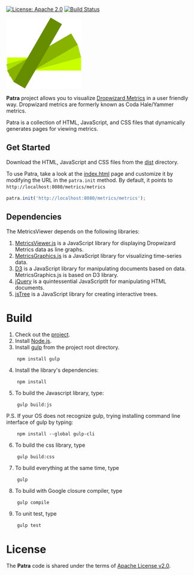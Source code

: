 [![License: Apache 2.0](https://img.shields.io/badge/License-Apache%202.0-blue.svg)](https://opensource.org/licenses/Apache-2.0) [![Build Status][travis-badge]][travis-badge-url]

![](./src/images/logo_200px.png)

**Patra** project allows you to visualize [Dropwizard Metrics](http://metrics.dropwizard.io/) in a user friendly way.
Dropwizard metrics are formerly known as Coda Hale/Yammer metrics.

Patra is a collection of HTML, JavaScript, and CSS files that dynamically generates pages for viewing metrics.


## Get Started
Download the HTML, JavaScript and CSS files from the [dist](dist) directory. 

To use Patra, take a look at the [index.html](dist/index.html) page and customize it by modifying the URL 
in the `patra.init` method. By default, it points to `http://localhost:8080/metrics/metrics`

```javascript
patra.init('http://localhost:8080/metrics/metrics');
```
## Dependencies
The MetricsViewer depends on the following libraries:
1. [MetricsViewer.js](https://github.com/indrabasak/metrics-viewer ) is a JavaScript library for displaying Dropwizard Metrics data as line graphs. 
2. [MetricsGraphics.js](http://metricsgraphicsjs.org) is a JavaScript library for visualizing time-series data.
3. [D3](http://d3js.org) is a JavaScript library for manipulating documents based on data. MetricsGraphics.js is based on D3 library.
4. [jQuery](http://jquery.com/) is a quintessential JavaScriptIt for manipulating HTML documents.
5. [jsTree](https://www.jstree.com/) is a JavaScript library for creating interactive trees.

# Build
1. Check out the [project](https://github.com/indrabasak/metrics-viewer).
2. Install [Node.js](http://nodejs.org).
3. Install [gulp](http://gulpjs.com) from the project root directory.
```    
    npm install gulp
```
4. Install the library's dependencies:
``` 
    npm install
``` 
5. To build the Javascript library, type:
``` 
    gulp build:js
```     
P.S. If your OS does not recognize gulp, trying installing command line interface of gulp by typing:
``` 
    npm install --global gulp-cli
``` 
6. To build the css library, type
```     
    gulp build:css
```     
7. To build everything at the same time, type
```   
    gulp
``` 
8. To build with Google closure compiler, type
```   
    gulp compile
``` 
9. To unit test, type
```   
    gulp test
``` 
# License

The __Patra__ code is shared under the terms of [Apache License v2.0](https://opensource.org/licenses/Apache-2.0).

[travis-badge]: https://travis-ci.org/indrabasak/patra.svg?branch=master
[travis-badge-url]: https://travis-ci.org/indrabasak/patra

